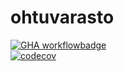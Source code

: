 # ohtuvarasto

[![GHA workflowbadge](https://github.com/k1rtsu/ohtuvarasto/workflows/CI/badge.svg)](https://github.com/k1rtsu/ohtuvarasto/actions)  
[![codecov](https://codecov.io/gh/k1rtsu/ohtuvarasto/graph/badge.svg?token=JU6NKO1R2W)](https://codecov.io/gh/k1rtsu/ohtuvarasto)



